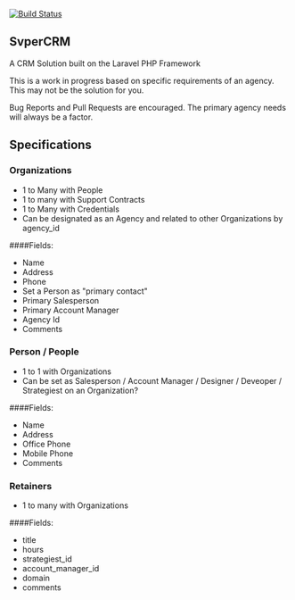[![Build Status](https://travis-ci.org/svpernova09/SvperCRM.svg?branch=master)](https://travis-ci.org/svpernova09/SvperCRM)

## SvperCRM

A CRM Solution built on the Laravel PHP Framework

This is a work in progress based on specific requirements of an agency. This may not be the solution for you.

Bug Reports and Pull Requests are encouraged. The primary agency needs will always be a factor.

## Specifications

### Organizations

* 1 to Many with People
* 1 to many with Support Contracts
* 1 to Many with Credentials
* Can be designated as an Agency and related to other Organizations by agency_id

####Fields:

* Name
* Address
* Phone
* Set a Person as "primary contact"
* Primary Salesperson
* Primary Account Manager
* Agency Id
* Comments


### Person / People

* 1 to 1 with Organizations
* Can be set as Salesperson / Account Manager / Designer / Deveoper / Strategiest on an Organization?

####Fields:

* Name
* Address
* Office Phone
* Mobile Phone
* Comments

### Retainers

* 1 to many with Organizations

####Fields:

* title
* hours
* strategiest_id
* account_manager_id
* domain
* comments